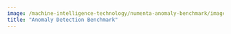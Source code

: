 ```yaml
---
image: /machine-intelligence-technology/numenta-anomaly-benchmark/images/anomaly-detection-image.png
title: "Anomaly Detection Benchmark"
---
```

